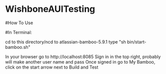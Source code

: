 # WishboneAUITesting

#How To Use

#In Terminal:

cd to this directory/ncd to atlassian-bamboo-5.9.1
type "sh bin/start-bamboo.sh"

In your browser go to http://localhost:8085
 Sign in in the top right, probably will make another user name and pass
 Once signed in go to My Bamboo, click on the start arrow next to Build and Test
